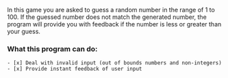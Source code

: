 In this game you are asked to guess a random number in the range of 1 to 100. If the guessed number does not match the generated number, the program will provide you with feedback if the number is less or greater than your guess.

### What this program can do:
    - [x] Deal with invalid input (out of bounds numbers and non-integers)
    - [x] Provide instant feedback of user input
